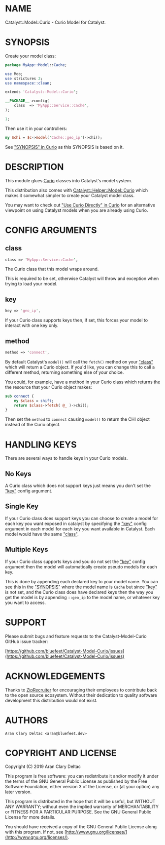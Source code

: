 # NAME

Catalyst::Model::Curio - Curio Model for Catalyst.

# SYNOPSIS

Create your model class:

```perl
package MyApp::Model::Cache;

use Moo;
use strictures 2;
use namespace::clean;

extends 'Catalyst::Model::Curio';

__PACKAGE__->config(
    class  => 'MyApp::Service::Cache',
);

1;
```

Then use it in your controllers:

```perl
my $chi = $c->model('Cache::geo_ip')->chi();
```

See ["SYNOPSIS" in Curio](https://metacpan.org/pod/Curio#SYNOPSIS) as this SYNOPSIS is based on it.

# DESCRIPTION

This module glues [Curio](https://metacpan.org/pod/Curio) classes into Catalyst's model system.

This distribution also comes with [Catalyst::Helper::Model::Curio](https://metacpan.org/pod/Catalyst::Helper::Model::Curio)
which makes it somewhat simpler to create your Catalyst model class.

You may want to check out ["Use Curio Directly" in Curio](https://metacpan.org/pod/Curio#Use-Curio-Directly) for an
alternative viewpoint on using Catalyst models when you are
already using Curio.

# CONFIG ARGUMENTS

## class

```perl
class => 'MyApp::Service::Cache',
```

The Curio class that this model wraps around.

This is required to be set, otherwise Catalyst will throw
and exception when trying to load your model.

## key

```perl
key => 'geo_ip',
```

If your Curio class supports keys then, if set, this forces
your model to interact with one key only.

## method

```perl
method => 'connect',
```

By default Catalyst's `model()` will call the `fetch()`
method on your ["class"](#class) which will return a Curio object.
If you'd like, you can change this to call a different
method, returning something else of your choice.

You could, for example, have a method in your Curio class
which returns the the resource that your Curio object makes:

```perl
sub connect {
    my $class = shift;
    return $class->fetch( @_ )->chi();
}
```

Then set the `method` to `connect` causing `model()` to
return the CHI object instead of the Curio object.

# HANDLING KEYS

There are several ways to handle keys in your Curio models.

## No Keys

A Curio class which does not support keys just means you don't
set the ["key"](#key) config argument.

## Single Key

If your Curio class does support keys you can choose to create a model
for each key you want exposed in catalyst by specifying the ["key"](#key)
config argument in each model for each key you want available in Catalyst.
Each model would have the same ["class"](#class).

## Multiple Keys

If your Curio class supports keys and you do not set the ["key"](#key)
config argument then the model will automatically create pseudo
models for each key.

This is done by appending each declared key to your model name.
You can see this in the ["SYNOPSIS"](#synopsis) where the model name is
`Cache` but since ["key"](#key) is not set, and the Curio class does
have declared keys then the way you get the model is by appending
`::geo_ip` to the model name, or whatever key you want to access.

# SUPPORT

Please submit bugs and feature requests to the
Catalyst-Model-Curio GitHub issue tracker:

[https://github.com/bluefeet/Catalyst-Model-Curio/issues](https://github.com/bluefeet/Catalyst-Model-Curio/issues)

# ACKNOWLEDGEMENTS

Thanks to [ZipRecruiter](https://www.ziprecruiter.com/)
for encouraging their employees to contribute back to the open
source ecosystem.  Without their dedication to quality software
development this distribution would not exist.

# AUTHORS

```
Aran Clary Deltac <aran@bluefeet.dev>
```

# COPYRIGHT AND LICENSE

Copyright (C) 2019 Aran Clary Deltac

This program is free software: you can redistribute it and/or modify
it under the terms of the GNU General Public License as published by
the Free Software Foundation, either version 3 of the License, or
(at your option) any later version.

This program is distributed in the hope that it will be useful,
but WITHOUT ANY WARRANTY; without even the implied warranty of
MERCHANTABILITY or FITNESS FOR A PARTICULAR PURPOSE.  See the
GNU General Public License for more details.

You should have received a copy of the GNU General Public License
along with this program.  If not, see [http://www.gnu.org/licenses/](http://www.gnu.org/licenses/).
